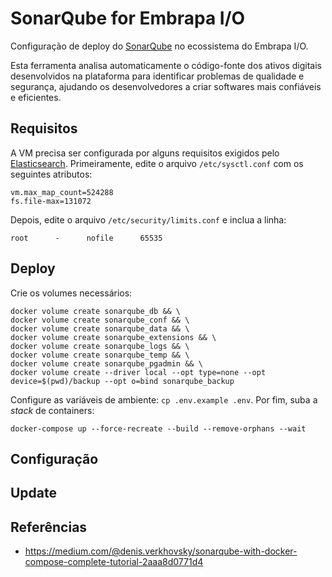 
# SonarQube for Embrapa I/O

Configuração de deploy do [SonarQube](https://www.sonarsource.com/products/sonarqube/) no ecossistema do Embrapa I/O.

Esta ferramenta analisa automaticamente o código-fonte dos ativos digitais desenvolvidos na plataforma para identificar problemas de qualidade e segurança, ajudando os desenvolvedores a criar softwares mais confiáveis e eficientes.

## Requisitos

A VM precisa ser configurada por alguns requisitos exigidos pelo [Elasticsearch](https://www.elastic.co/pt/elasticsearch). Primeiramente, edite o arquivo `/etc/sysctl.conf` com os seguintes atributos:

```
vm.max_map_count=524288
fs.file-max=131072
```

Depois, edite o arquivo `/etc/security/limits.conf` e inclua a linha:

```
root      -      nofile      65535
```

## Deploy

Crie os volumes necessários:

```
docker volume create sonarqube_db && \
docker volume create sonarqube_conf && \
docker volume create sonarqube_data && \
docker volume create sonarqube_extensions && \
docker volume create sonarqube_logs && \
docker volume create sonarqube_temp && \
docker volume create sonarqube_pgadmin && \
docker volume create --driver local --opt type=none --opt device=$(pwd)/backup --opt o=bind sonarqube_backup
```

Configure as variáveis de ambiente: `cp .env.example .env`. Por fim, suba a _stack_ de containers:

```
docker-compose up --force-recreate --build --remove-orphans --wait
```

## Configuração

## Update

## Referências

- https://medium.com/@denis.verkhovsky/sonarqube-with-docker-compose-complete-tutorial-2aaa8d0771d4
